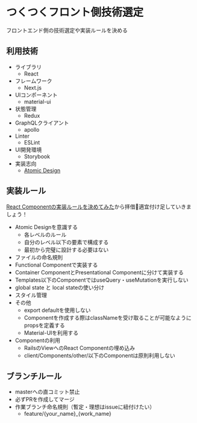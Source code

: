 # つくつくフロント側技術選定

フロントエンド側の技術選定や実装ルールを決める

## 利用技術

- ライブラリ
  - React
- フレームワーク
  - Next.js
- UIコンポーネント
  - material-ui
- 状態管理
  - Redux
- GraphQLクライアント
  - apollo
- Linter
  - ESLint
- UI開発環境
  - Storybook
- 実装志向
  - [Atomic Design](https://qiita.com/yoshimo123/items/302fb3f1698a8db3cf23)

## 実装ルール

[React Componentの実装ルールを決めてみた](https://moneyforward.com/engineers_blog/2020/02/18/react-component-rules/)から拝借🙏適宜付け足していきましょう！

- Atomic Designを意識する
  - 各レベルのルール
  - 自分のレベル以下の要素で構成する
  - 最初から完璧に設計する必要はない
- ファイルの命名規則
- Functional Componentで実装する
- Container ComponentとPresentational Componentに分けて実装する
- Templates以下のComponentではuseQuery・useMutationを実行しない
- global state と local stateの使い分け
- スタイル管理
- その他
  - export defaultを使用しない
  - Componentを作成する際はclassNameを受け取ることが可能なようにpropsを定義する
  - Material-UIを利用する
- Componentの利用
  - RailsのViewへのReact Componentの埋め込み
  - client/Components/other/以下のComponentは原則利用しない

## ブランチルール

- masterへの直コミット禁止
- 必ずPRを作成してマージ
- 作業ブランチ命名規則（暫定・理想はissueに紐付けたい）
  - feature/{your_name}_{work_name}
